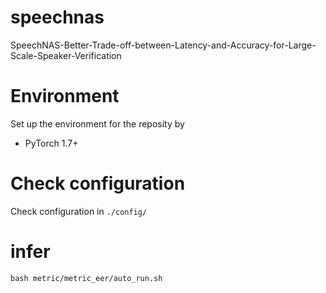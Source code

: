 # speechnas
SpeechNAS-Better-Trade-off-between-Latency-and-Accuracy-for-Large-Scale-Speaker-Verification

# Environment
Set up the environment for the reposity by
* PyTorch 1.7+

# Check configuration
Check configuration in `./config/`

# infer
```shell
bash metric/metric_eer/auto_run.sh
```
